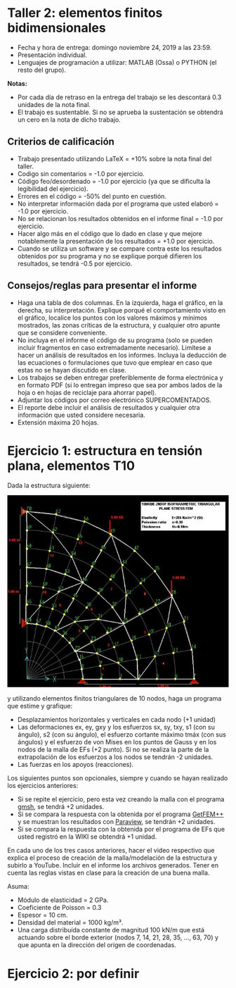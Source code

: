 # Taller 2: elementos finitos bidimensionales

* Fecha y hora de entrega: domingo noviembre 24, 2019 a las 23:59.
* Presentación individual.
* Lenguajes de programación a utilizar: MATLAB (Ossa) o PYTHON (el resto del grupo).

**Notas:** 
* Por cada día de retraso en la entrega del trabajo se les descontará 0.3 unidades de la nota final.
* El trabajo es sustentable. Si no se aprueba la sustentación se obtendrá un cero en la nota de dicho trabajo.

## Criterios de calificación
* Trabajo presentado utilizando LaTeX = +10% sobre la nota final del taller.
* Codigo sin comentarios = -1.0 por ejercicio.
* Código feo/desordenado = -1.0 por ejercicio (ya que se dificulta la legibilidad del ejercicio).
* Errores en el código = -50% del punto en cuestión.
* No interpretar información dada por el programa que usted elaboró = -1.0 por ejercicio.
* No se relacionan los resultados obtenidos en el informe final = -1.0 por ejercicio.
* Hacer algo más en el código que lo dado en clase y que mejore notablemente la presentación de los resultados = +1.0 por ejercicio.
* Cuando se utiliza un software y se compare contra este los resultados obtenidos por su programa y no se explique porqué difieren los resultados, se tendrá -0.5 por ejercicio.

## Consejos/reglas para presentar el informe
* Haga una tabla de dos columnas. En la izquierda, haga el gráfico, en la derecha, su interpretación. Explique porqué el comportamiento visto en el gráfico, localice los puntos con los valores máximos y mínimos mostrados, las zonas críticas de la estructura, y cualquier otro apunte que se considere conveniente.
* No incluya en el informe el código de su programa (solo se pueden incluir fragmentos en caso extremadamente necesario). Limítese a hacer un análisis de resultados en los informes. Incluya la deducción de las ecuaciones o formulaciones que tuvo que emplear en caso que estas no se hayan discutido en clase.
* Los trabajos se deben entregar preferiblemente de forma electrónica y en formato PDF (si lo entregan impreso que sea por ambos lados de la hoja o en hojas de reciclaje para ahorrar papel). 
* Adjuntar los códigos por correo electrónico SUPERCOMENTADOS. 
* El reporte debe incluir el análisis de resultados y cualquier otra información que usted considere necesaria.
* Extensión máxima 20 hojas.

# Ejercicio 1: estructura en tensión plana, elementos T10
Dada la estructura siguiente:

![taller_T10.jpg](figs/taller_T10.jpg)

y utilizando elementos finitos triangulares de 10 nodos, haga un programa que estime y grafique:
* Desplazamientos horizontales y verticales en cada nodo (+1 unidad)
* Las deformaciones ex, ey, gxy y los esfuerzos sx, sy, txy, s1 (con su ángulo), s2 (con su ángulo), el esfuerzo cortante máximo tmáx (con sus ángulos) y el esfuerzo de von Mises en los puntos de Gauss y en los nodos de la malla de EFs (+2 punto). Si no se realiza la parte de la extrapolación de los esfuerzos a los nodos se tendrán -2 unidades.
* Las fuerzas en los apoyos (reacciones).

Los siguientes puntos son opcionales, siempre y cuando se hayan realizado los ejercicios anteriores:
 * Si se repite el ejercicio, pero esta vez creando la malla con el programa [gmsh](http://gmsh.info/), se tendrá +2 unidades. 
 * Si se compara la respuesta con la obtenida por el programa [GetFEM++](http://getfem.org/index.html) y se muestran los resultados con [Paraview](https://www.paraview.org/), se tendrán +2 unidades.
 * Si se compara la respuesta con la obtenida por el programa de EFs que usted registró en la WIKI se obtendrá +1 unidad.

En cada uno de los tres casos anteriores, hacer el video respectivo que explica el proceso de creación de la malla/modelación de la estructura y subirlo a YouTube. Incluir en el informe los archivos generados. Tener en cuenta las reglas vistas en clase para la creación de una buena malla.

Asuma:
* Módulo de elasticidad = 2 GPa.
* Coeficiente de Poisson = 0.3
* Espesor = 10 cm.
* Densidad del material = 1000 kg/m³.
* Una carga distribuída constante de magnitud 100 kN/m que está actuando sobre el borde exterior (nodos 7, 14, 21, 28, 35, ..., 63, 70) y que apunta en la dirección del origen de coordenadas.

# Ejercicio 2: por definir
